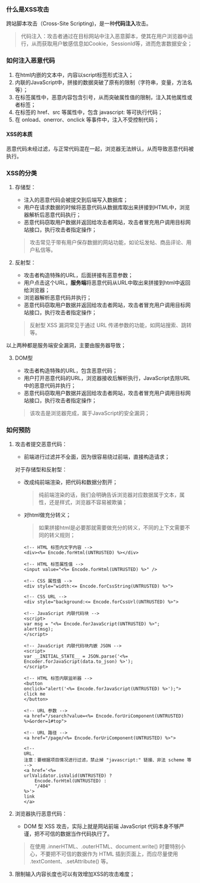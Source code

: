 ### 什么是XSS攻击

跨站脚本攻击（Cross-Site Scripting)，是一种**代码注入**攻击。

> 代码注入：攻击者通过在目标网站中注入恶意脚本，使其在用户浏览器中运行，从而获取用户敏感信息如Cookie，SessionId等，进而危害数据安全；

### 如何注入恶意代码
1. 在html内嵌的文本中，内容以script标签形式注入；
2. 内联的JavaScript中，拼接的数据突破了原有的限制（字符串，变量，方法名等）；
3. 在标签属性中，恶意内容包含引号，从而突破属性值的限制，注入其他属性或者标签；
4. 在标签的 href、src 等属性中，包含 javascript: 等可执行代码；
5. 在 onload、onerror、onclick 等事件中，注入不受控制代码；

#### XSS的本质

恶意代码未经过滤，与正常代码混在一起，浏览器无法辨认，从而导致恶意代码被执行。

### XSS的分类

1. 存储型：
    * 注入的恶意代码会被提交到后端写入数据库；
    * 用户在请求数据的时候将恶意代码从数据库取出来拼接到HTML中，浏览器解析后恶意代码执行；
    * 恶意代码窃取用户数据并返回给攻击者网站，攻击者冒充用户调用目标网站接口，执行攻击者指定操作；

    > 攻击常见于带有用户保存数据的网站功能，如论坛发帖、商品评论、用户私信等。

2. 反射型：
    * 攻击者构造特殊的URL，后面拼接有恶意参数；
    * 用户点击这个URL，**服务端**将恶意代码从URL中取出来拼接到html中返回给浏览器；
    * 浏览器解析恶意代码并执行；
    * 恶意代码窃取用户数据并返回给攻击者网站，攻击者冒充用户调用目标网站接口，执行攻击者指定操作；

    > 反射型 XSS 漏洞常见于通过 URL 传递参数的功能，如网站搜索、跳转等。

以上两种都是服务端安全漏洞，主要由服务器导致；

3. DOM型
    * 攻击者构造特殊的URL，包含恶意代码；
    * 用户打开恶意代码的URL，浏览器接收后解析执行，JavaScript去除URL中的恶意代码并执行；
    * 恶意代码窃取用户数据并返回给攻击者网站，攻击者冒充用户调用目标网站接口，执行攻击者指定操作；

    > 该攻击是浏览器完成，属于JavaScript的安全漏洞；

### 如何预防

1. 攻击者提交恶意代码：
    * 前端进行过滤并不全面，因为很容易绕过前端，直接构造请求；

    对于存储型和反射型：
    * 改成纯前端渲染，把代码和数据分割开；
        > 纯前端渲染的话，我们会明确告诉浏览器对应数据属于文本，属性，还是样式，浏览器不容易被欺骗；
    * 对html做充分转义；
        > 如果拼接html是必要那就需要做充分的转义，不同的上下文需要不同的转义规则；
        ```
        <!-- HTML 标签内文字内容 -->
        <div><%= Encode.forHtml(UNTRUSTED) %></div>

        <!-- HTML 标签属性值 -->
        <input value="<%= Encode.forHtml(UNTRUSTED) %>" />

        <!-- CSS 属性值 -->
        <div style="width:<= Encode.forCssString(UNTRUSTED) %>">

        <!-- CSS URL -->
        <div style="background:<= Encode.forCssUrl(UNTRUSTED) %>">

        <!-- JavaScript 内联代码块 -->
        <script>
        var msg = "<%= Encode.forJavaScript(UNTRUSTED) %>";
        alert(msg);
        </script>

        <!-- JavaScript 内联代码块内嵌 JSON -->
        <script>
        var __INITIAL_STATE__ = JSON.parse('<%= Encoder.forJavaScript(data.to_json) %>');
        </script>

        <!-- HTML 标签内联监听器 -->
        <button
        onclick="alert('<%= Encode.forJavaScript(UNTRUSTED) %>');">
        click me
        </button>

        <!-- URL 参数 -->
        <a href="/search?value=<%= Encode.forUriComponent(UNTRUSTED) %>&order=1#top">

        <!-- URL 路径 -->
        <a href="/page/<%= Encode.forUriComponent(UNTRUSTED) %>">

        <!--
        URL.
        注意：要根据项目情况进行过滤，禁止掉 "javascript:" 链接、非法 scheme 等
        -->
        <a href='<%=
        urlValidator.isValid(UNTRUSTED) ?
            Encode.forHtml(UNTRUSTED) :
            "/404"
        %>'>
        link
        </a>
        ```
2. 浏览器执行恶意代码：
    * DOM 型 XSS 攻击，实际上就是网站前端 JavaScript 代码本身不够严谨，把不可信的数据当作代码执行了。
    > 在使用 .innerHTML、.outerHTML、document.write() 时要特别小心，不要把不可信的数据作为 HTML 插到页面上，而应尽量使用 .textContent、.setAttribute() 等。
3. 限制输入内容长度也可以有效增加XSS的攻击难度；